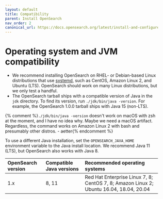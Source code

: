 ```yaml
---
layout: default
title: Compatibility
parent: Install OpenSearch
nav_order: 2
canonical_url: https://docs.opensearch.org/latest/install-and-configure/install-opensearch/index/
---
```


# Operating system and JVM compatibility

- We recommend installing OpenSearch on RHEL- or Debian-based Linux distributions that use [systemd](https://en.wikipedia.org/wiki/Systemd), such as CentOS, Amazon Linux 2, and Ubuntu (LTS). OpenSearch should work on many Linux distributions, but we only test a handful.
- The OpenSearch tarball ships with a compatible version of Java in the `jdk` directory. To find its version, run `./jdk/bin/java -version`. For example, the OpenSearch 1.0.0 tarball ships with Java 15 (non-LTS).

{% comment %}`./jdk/bin/java -version` doesn't work on macOS with zsh at the moment, and I have no idea why. Maybe we need a macOS artifact. Regardless, the command works on Amazon Linux 2 with bash and presumably other distros. - aetter{% endcomment %}

  To use a different Java installation, set the `OPENSEARCH_JAVA_HOME` environment variable to the Java install location. We recommend Java 11 (LTS), but OpenSearch also works with Java 8.

OpenSearch version | Compatible Java versions | Recommended operating systems
:--- | :--- | :---
1.x | 8, 11 | Red Hat Enterprise Linux 7, 8; CentOS 7, 8; Amazon Linux 2; Ubuntu 16.04, 18.04, 20.04
